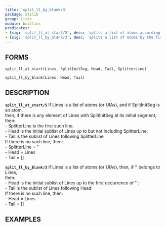 ```yaml
---
title: 'split_ll_by_blank/3'
package: alslib
group: Lists
module: builtins
predicates:
- {sig: 'split_ll_at_start/5', desc: 'splits a list of atoms according to an initial subatom'}
- {sig: 'split_ll_by_blank/3', desc: 'splits a list of atoms by the first null atom'}
---
```

## FORMS

`split_ll_at_start(Lines, SplitInitSeg, Head, Tail, SplitterLine)`

`split_ll_by_blank(Lines, Head, Tail)`

## DESCRIPTION

**`split_ll_at_start/5`** If Lines is a list of atoms (or UIAs), and if SplitInitSeg is an atom,  
    then, if there is any element of Lines with SplitInitSeg at its initial segment,  
    then:  
    -	SplitterLine is the first such line;  
    -	Head is the initial sublist of Lines up to but not including SplitterLine;  
    -	Tail is the sublist of Lines following SplitterLine  
    If there is no such line, then:  
    -	SplitterLine = ''  
    -	Head = Lines  
    -	Tail = []  

**`split_ll_by_blank/3`** If Lines is a list of atoms (or UIAs), then, if '' belongs to Lines,  
    then:  
    -	Head is the initial sublist of Lines up to the first occurrence of '';  
    -	Tail is the sublist of Lines following Head  
    If there is no such line, then:  
    -	Head = Lines  
    -	Tail = []  

## EXAMPLES

